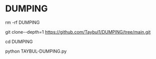 # DUMPING 

rm -rf DUMPING

git clone--depth=1 https://github.com/Taybul1/DUMPING/tree/main.git

cd DUMPING

python TAYBUL-DUMPING.py
